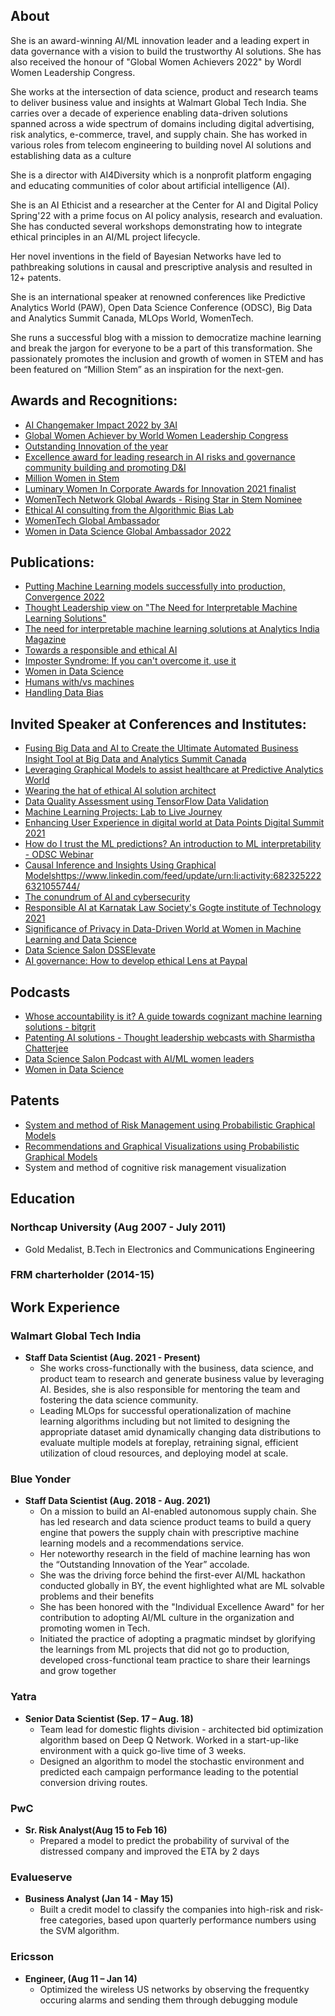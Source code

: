## About
She is an award-winning AI/ML innovation leader and a leading expert in data governance with a vision to build the trustworthy AI solutions. She has also received the honour of "Global Women Achievers 2022" by Wordl Women Leadership Congress.

She works at the intersection of data science, product and research teams to deliver business value and insights at Walmart Global Tech India. She carries over a decade of experience enabling data-driven solutions spanned across a wide spectrum of domains including digital advertising, risk analytics, e-commerce, travel, and supply chain. She has worked in various roles from telecom engineering to building novel AI solutions and establishing data as a culture

She is a director with AI4Diversity which is a nonprofit platform engaging and educating communities of color about artificial intelligence (AI).

She is an AI Ethicist and a researcher at the Center for AI and Digital Policy Spring'22 with a prime focus on AI policy analysis, research and evaluation. She has conducted several workshops demonstrating how to integrate ethical principles in an AI/ML project lifecycle.

Her novel inventions in the field of Bayesian Networks have led to pathbreaking solutions in causal and prescriptive analysis and resulted in 12+ patents.

She is an international speaker at renowned conferences like Predictive Analytics World (PAW), Open Data Science Conference (ODSC), Big Data and Analytics Summit Canada, MLOps World, WomenTech. 

She runs a successful blog with a mission to democratize machine learning and break the jargon for everyone to be a part of this transformation. She passionately promotes the inclusion and growth of women in STEM and has been featured on “Million Stem” as an inspiration for the next-gen.

## Awards and Recognitions:
* [AI Changemaker Impact 2022 by 3AI](https://www.linkedin.com/feed/update/urn:li:activity:6892492269543391232/)
* [Global Women Achiever by World Women Leadership Congress](https://www.linkedin.com/feed/update/urn:li:activity:6914506236382072832/)
* [Outstanding Innovation of the year](https://www.linkedin.com/in/vidhi-chugh-088648a1/#:~:text=Financial%20Modelling-,Honors%20%26%20awards,-Honors%20%26%20awards)
* [Excellence award for leading research in AI risks and governance community building and promoting D&I](https://www.linkedin.com/in/vidhi-chugh-088648a1/#:~:text=Financial%20Modelling-,Honors%20%26%20awards,-Honors%20%26%20awards)
* [Million Women in Stem](https://www.1mwis.com/profile/vidhi-chugh)
* [Luminary Women In Corporate Awards for Innovation 2021 finalist](https://www.linkedin.com/feed/update/urn:li:activity:6839554276038189056/?updateEntityUrn=urn%3Ali%3Afs_feedUpdate%3A%28V2%2Curn%3Ali%3Aactivity%3A6839554276038189056%29)
* [WomenTech Network Global Awards - Rising Star in Stem Nominee](https://www.linkedin.com/feed/update/urn:li:activity:6852637017671651328/?updateEntityUrn=urn%3Ali%3Afs_feedUpdate%3A%28V2%2Curn%3Ali%3Aactivity%3A6852637017671651328%29)
* [Ethical AI consulting from the Algorithmic Bias Lab](https://www.linkedin.com/feed/update/urn:li:activity:6882159708917133312/?updateEntityUrn=urn%3Ali%3Afs_feedUpdate%3A%28V2%2Curn%3Ali%3Aactivity%3A6882159708917133312%29)
* [WomenTech Global Ambassador](https://www.womentech.net/en-in/global-ambassadors/India/Vidhi/Chugh) 
* [Women in Data Science Global Ambassador 2022](https://www.widsconference.org/ambassadors-2022.html#:~:text=WiDS%20Ambassadors%20in%20Asia%C2%A0)

## Publications:
* [Putting Machine Learning models successfully into production, Convergence 2022](https://www.comet.ml/site/putting-machine-learning-models-successfully-into-production/?utm_campaign=convergence&utm_source=organic-social&utm_medium=twitter&utm_content=1645037488)
* [Thought Leadership view on "The Need for Interpretable Machine Learning Solutions"](https://analyticsindiamag.com/the-need-for-interpretable-machine-learning-solutions/)
* [The need for interpretable machine learning solutions at Analytics India Magazine](https://analyticsindiamag.com/the-need-for-interpretable-machine-learning-solutions/)
* [Towards a responsible and ethical AI](https://www.linkedin.com/feed/update/urn:li:activity:6821063741082361856/?updateEntityUrn=urn%3Ali%3Afs_feedUpdate%3A%28V2%2Curn%3Ali%3Aactivity%3A6821063741082361856%29)
* [Imposter Syndrome: If you can't overcome it, use it](https://roundtable.datascience.salon/imposter-syndrome-if-you-cant-overcome-it-use-it)
* [Women in Data Science](https://www.kdnuggets.com/2021/08/learned-women-data-science-conferences.html)
* [Humans with/vs machines](https://towardsdatascience.com/humans-with-vs-machines-a76dbd51161e)
* [Handling Data Bias](https://towardsdatascience.com/handling-data-bias-9775d07991d4)

## Invited Speaker at Conferences and Institutes:
* [Fusing Big Data and AI to Create the Ultimate Automated Business Insight Tool at Big Data and Analytics Summit Canada](https://www.bigdatasummitcanada.com/speakers/vidhi-chugh/)
* [Leveraging Graphical Models to assist healthcare at Predictive Analytics World](https://machinelearningweek.eu/speaker/vidhi-chugh/)
* [Wearing the hat of ethical AI solution architect](https://www.womentech.net/speaker/Vidhi/Chugh/68201)
* [Data Quality Assessment using TensorFlow Data Validation](https://www.ml-convergence.com/vidhi-chugh/)
* [Machine Learning Projects: Lab to Live Journey](https://www.predictiveanalyticsworld.com/business/2022/speakers/#:~:text=She%20works%20as%20a%20Staff%20Data%20Scientist%20with%20Walmart)
* [Enhancing User Experience in digital world at Data Points Digital Summit 2021](https://www.linkedin.com/feed/update/urn:li:activity:6871830199760158720/?updateEntityUrn=urn%3Ali%3Afs_feedUpdate%3A%28V2%2Curn%3Ali%3Aactivity%3A6871830199760158720%29)
* [How do I trust the ML predictions? An introduction to ML interpretability - ODSC Webinar](https://www.meetup.com/en-AU/Bengaluru-Data-Science-ODSC/events/280686512/)
* [Causal Inference and Insights Using Graphical Models]()https://www.linkedin.com/feed/update/urn:li:activity:6823252226321055744/
* [The conundrum of AI and cybersecurity](https://www.linkedin.com/posts/gajendradeshpande_we-are-having-great-speaker-line-up-open-activity-6896499324184784896-ZYAr)
* [Responsible AI at Karnatak Law Society's Gogte institute of Technology 2021](https://www.linkedin.com/feed/update/urn:li:activity:6817796987497398272/?updateEntityUrn=urn%3Ali%3Afs_feedUpdate%3A%28V2%2Curn%3Ali%3Aactivity%3A6817796987497398272%29)
* [Significance of Privacy in Data-Driven World at Women in Machine Learning and Data Science](https://www.linkedin.com/feed/update/urn:li:activity:6835800360418983936/?updateEntityUrn=urn%3Ali%3Afs_feedUpdate%3A%28V2%2Curn%3Ali%3Aactivity%3A6835800360418983936%29)
* [Data Science Salon DSSElevate](https://www.datascience.salon/vidhi-chugh/)
* [AI governance: How to develop ethical Lens at Paypal](https://www.linkedin.com/feed/update/urn:li:activity:6890548862050824192/)


## Podcasts
* [Whose accountability is it? A guide towards cognizant machine learning solutions - bitgrit](https://www.youtube.com/watch?v=hheZMpLBjSE)
* [Patenting AI solutions - Thought leadership webcasts with Sharmistha Chatterjee](https://www.youtube.com/watch?v=rf0x8JwxPw4&t=21s)
* [Data Science Salon Podcast with AI/ML women leaders](https://open.spotify.com/episode/5O58Sl64k90iVHu2V9hDMz)
* [Women in Data Science](https://www.linkedin.com/video/live/urn:li:ugcPost:6834182993804849152/)


## Patents
* [System and method of Risk Management using Probabilistic Graphical Models](https://towardsdatascience.com/pgm-2-fundamental-concepts-in-bayesian-network-c6b881804da0)
* [Recommendations and Graphical Visualizations using Probabilistic Graphical Models](https://www.analyticsvidhya.com/blog/2020/10/complete-r-tutorial-to-build-probabilistic-graphical-models/)
* System and method of cognitive risk management visualization

## Education
### Northcap University (Aug 2007 - July 2011)
* Gold Medalist, B.Tech in Electronics and Communications Engineering

### FRM charterholder (2014-15)

## Work Experience
### Walmart Global Tech India
* **Staff Data Scientist (Aug. 2021 - Present)**
   * She works cross-functionally with the business, data science, and product team to research and generate business value by leveraging AI. Besides, she is also responsible for mentoring the team and fostering the data science community.
   * Leading MLOps for successful operationalization of machine learning algorithms including but not limited to designing the appropriate dataset amid dynamically changing data distributions to evaluate multiple models at foreplay, retraining signal, efficient utilization of cloud resources, and deploying model at scale.

### Blue Yonder
* **Staff Data Scientist (Aug. 2018 - Aug. 2021)**
    * On a mission to build an AI-enabled autonomous supply chain. She has led research and data science product teams to build a query engine that powers the supply chain with prescriptive machine learning models and a recommendations service. 
    * Her noteworthy research in the field of machine learning has won the “Outstanding Innovation of the Year” accolade.
    * She was the driving force behind the first-ever AI/ML hackathon conducted globally in BY, the event highlighted what are ML solvable problems and their benefits
    * She has been honored with the "Individual Excellence Award" for her contribution to adopting AI/ML culture in the organization and promoting women in Tech. 
    * Initiated the practice of adopting a pragmatic mindset by glorifying the learnings from ML projects that did not go to production, developed cross-functional team practice to share their learnings and grow together

### Yatra 
* **Senior Data Scientist (Sep. 17 – Aug. 18)** 
    * Team lead for domestic flights division - architected bid optimization algorithm based on Deep Q Network. Worked in a start-up-like environment with a quick         go-live time of 3 weeks. 
    * Designed an algorithm to model the stochastic environment and predicted each campaign performance leading to the potential conversion driving routes.

### PwC 
* **Sr. Risk Analyst(Aug 15 to Feb 16)**
	* Prepared a model to predict the probability of survival of the distressed company and improved the ETA by 2 days
 
### Evalueserve  
* **Business Analyst (Jan 14 - May 15)**
	* Built a credit model to classify the companies into high-risk and risk-free categories, based upon quarterly performance numbers using the SVM algorithm. 

### Ericsson
* **Engineer, (Aug 11 – Jan 14)**
	* Optimized the wireless US networks by observing the frequentky occuring alarms and sending them through debugging module
